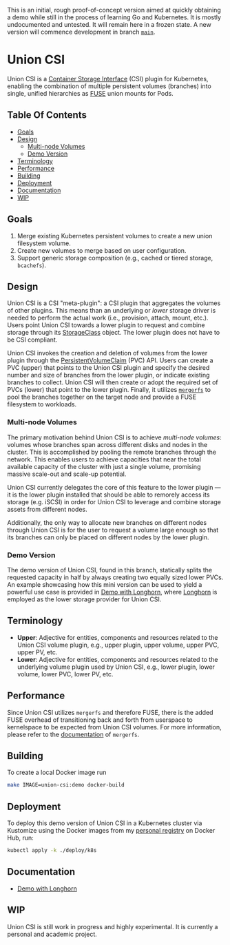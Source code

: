 This is an initial, rough proof-of-concept version aimed at quickly obtaining
a demo while still in the process of learning Go and Kubernetes. It is mostly
undocumented and untested. It will remain here in a frozen state. A new
version will commence development in branch [`main`](https://github.com/on2e/union-csi/tree/main).

# Union CSI

Union CSI is a [Container Storage Interface](https://github.com/container-storage-interface/spec/blob/master/spec.md)
(CSI) plugin for Kubernetes, enabling the combination of multiple persistent
volumes (branches) into single, unified hierarchies as [FUSE](https://www.kernel.org/doc/html/latest/filesystems/fuse.html)
union mounts for Pods.

## Table Of Contents

* [Goals](#goals)
* [Design](#design)
    * [Multi-node Volumes](#multi-node-volumes)
    * [Demo Version](#demo-version)
* [Terminology](#terminology)
* [Performance](#performance)
* [Building](#building)
* [Deployment](#deployment)
* [Documentation](#documentation)
* [WIP](#wip)

## Goals

1. Merge existing Kubernetes persistent volumes to create a new union
filesystem volume.
2. Create new volumes to merge based on user configuration.
3. Support generic storage composition (e.g., cached or tiered storage,
`bcachefs`).

## Design

Union CSI is a CSI "meta-plugin": a CSI plugin that aggregates the volumes of
other plugins. This means than an underlying or *lower* storage driver is
needed to perform the actual work (i.e., provision, attach, mount, etc.). Users
point Union CSI towards a lower plugin to request and combine storage through
its [StorageClass](https://kubernetes.io/docs/concepts/storage/storage-classes/)
object. The lower plugin does not have to be CSI compliant.

Union CSI invokes the creation and deletion of volumes from the lower plugin
through the [PersistentVolumeClaim](https://kubernetes.io/docs/concepts/storage/persistent-volumes/#persistentvolumeclaims)
(PVC) API. Users can create a PVC (upper) that points to the Union CSI plugin
and specify the desired number and size of branches from the lower plugin, or
indicate existing branches to collect. Union CSI will then create or adopt the
required set of PVCs (lower) that point to the lower plugin. Finally, it
utilizes [`mergerfs`](https://github.com/trapexit/mergerfs) to pool the
branches together on the target node and provide a FUSE filesystem to
workloads.

### Multi-node Volumes

The primary motivation behind Union CSI is to achieve *multi-node volumes*:
volumes whose branches span across different disks and nodes in the cluster.
This is accomplished by pooling the remote branches through the network.
This enables users to achieve capacities that near the total available capacity
of the cluster with just a single volume, promising massive scale-out and
scale-up potential.

Union CSI currently delegates the core of this feature to the lower plugin
&mdash; it is the lower plugin installed that should be able to remorely access
its storage (e.g. iSCSI) in order for Union CSI to leverage and combine storage
assets from different nodes.

Additionally, the only way to allocate new branches on different nodes through
Union CSI is for the user to request a volume large enough so that its branches
can only be placed on different nodes by the lower plugin.

### Demo Version

The demo version of Union CSI, found in this branch, statically splits the
requested capacity in half by always creating two equally sized lower PVCs. An
example showcasing how this mini version can be used to yield a powerful use
case is provided in [Demo with Longhorn](https://github.com/on2e/union-csi/blob/demo/docs/longhorn-demo.md),
where [Longhorn](https://longhorn.io) is employed as the lower storage provider
for Union CSI.

## Terminology

* **Upper**: Adjective for entities, components and resources related to the
Union CSI volume plugin, e.g., upper plugin, upper volume, upper PVC, upper PV,
etc.
* **Lower**: Adjective for entities, components and resources related to the
underlying volume plugin used by Union CSI, e.g., lower plugin, lower volume,
lower PVC, lower PV, etc.

## Performance

Since Union CSI utilizes `mergerfs` and therefore FUSE, there is the added FUSE
overhead of transitioning back and forth from userspace to kernelspace to be
expected from Union CSI volumes. For more information, please refer to the
[documentation](https://github.com/trapexit/mergerfs?tab=readme-ov-file#performance)
of `mergerfs`.

## Building

To create a local Docker image run

```sh
make IMAGE=union-csi:demo docker-build
```

## Deployment

To deploy this demo version of Union CSI in a Kubernetes cluster via Kustomize
using the Docker images from my [personal registry](https://hub.docker.com/search?q=on2e)
on Docker Hub, run:

```sh
kubectl apply -k ./deploy/k8s
```

## Documentation

* [Demo with Longhorn](https://github.com/on2e/union-csi/blob/demo/docs/longhorn-demo.md)

## WIP

Union CSI is still work in progress and highly experimental. It is currently a
personal and academic project.   
